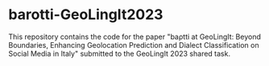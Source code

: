 # barotti-GeoLingIt2023

This repository contains the code for the paper "baρtti at GeoLingIt: Beyond Boundaries, Enhancing Geolocation Prediction and Dialect Classification on Social Media in Italy" submitted to the GeoLingIt 2023 shared task.

